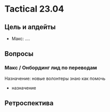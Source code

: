 # Tactical 23.04

## Цель и апдейты

* Макс: ....

## Вопросы

### Макс / Онбординг лид по переводам

Назначение: новые волонтеры знаю как помочь

+ назначение

## Ретроспектива


